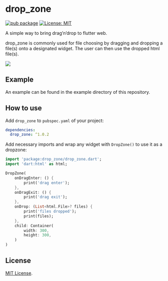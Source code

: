 # drop_zone

[![pub package](https://img.shields.io/pub/v/drop_zone.svg)](https://pub.dev/packages/drop_zone)
[![License: MIT](https://img.shields.io/badge/License-MIT-yellow.svg)](https://opensource.org/licenses/MIT)

A simple way to bring drag’n’drop to flutter web.

drop_zone is commonly used for file choosing by dragging and dropping a file(s) onto a designated widget. The user can then use the dropped html file(s).

![](demo.gif?raw=true)

## Example

An example can be found in the example directory of this repository.

## How to use

Add `drop_zone` to `pubspec.yaml` of your project:

```yaml
dependencies:
  drop_zone: ^1.0.2
```

Add necessary imports and wrap any widget with `DropZone()` to use it as a dropzone:

```dart
import 'package:drop_zone/drop_zone.dart';
import 'dart:html' as html;

DropZone(
    onDragEnter: () {
        print('drag enter');
    },
    onDragExit: () {
        print('drag exit');
    },
    onDrop: (List<html.File>? files) {
        print('files dropped');
        print(files);
    },
    child: Container(
        width: 300,
        height: 300,
    )
)
```

## License

[MIT License](https://github.com/derrick56007/drop_zone/blob/main/LICENSE).
